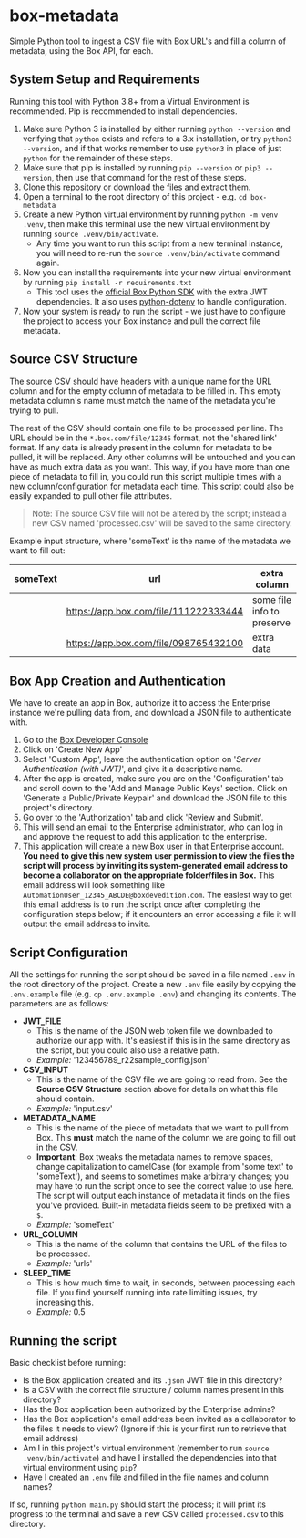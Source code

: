 # box-metadata
Simple Python tool to ingest a CSV file with Box URL's and fill a column of metadata, using the Box API, for each. 



## System Setup and Requirements
Running this tool with Python 3.8+ from a Virtual Environment is recommended. Pip is recommended to install dependencies.

1. Make sure Python 3 is installed by either running `python --version` and verifying that `python` exists and refers to a 3.x installation, or try `python3 --version`, and if that works remember to use `python3` in place of just `python` for the remainder of these steps.
1. Make sure that pip is installed by running `pip --version` or `pip3 --version`, then use that command for the rest of these steps.
1. Clone this repository or download the files and extract them. 
1. Open a terminal to the root directory of this project - e.g. `cd box-metadata`
1. Create a new Python virtual environment by running `python -m venv .venv`, then make this terminal use the new virtual environment by running `source .venv/bin/activate`.
    - Any time you want to run this script from a new terminal instance, you will need to re-run the `source .venv/bin/activate` command again.
1. Now you can install the requirements into your new virtual environment by running `pip install -r requirements.txt`
    - This tool uses the [official Box Python SDK](https://github.com/box/box-python-sdk) with the extra JWT dependencies. It also uses [python-dotenv](https://github.com/theskumar/python-dotenv) to handle configuration.
1. Now your system is ready to run the script - we just have to configure the project to access your Box instance and pull the correct file metadata.

## Source CSV Structure
The source CSV should have headers with a unique name for the URL column and for the empty column of metadata to be filled in. This empty metadata column's name must match the name of the metadata you're trying to pull.

The rest of the CSV should contain one file to be processed per line. The URL should be in the `*.box.com/file/12345` format, not the 'shared link' format. If any data is already present in the column for metadata to be pulled, it will be replaced. Any other columns will be untouched and you can have as much extra data as you want. This way, if you have more than one piece of metadata to fill in, you could run this script multiple times with a new column/configuration for metadata each time. This script could also be easily expanded to pull other file attributes.

> Note: The source CSV file will not be altered by the script; instead a new CSV named 'processed.csv' will be saved to the same directory.

Example input structure, where 'someText' is the name of the metadata we want to fill out:

| someText | url | extra column |
| ----------- | ----------- | ----------- |
| | https://app.box.com/file/111222333444 | some file info to preserve
| | https://app.box.com/file/098765432100 | extra data



## Box App Creation and Authentication
We have to create an app in Box, authorize it to access the Enterprise instance we're pulling data from, and download a JSON file to authenticate with.

1. Go to the [Box Developer Console](https://app.box.com/developers/console)
1. Click on 'Create New App'
1. Select 'Custom App', leave the authentication option on '*Server Authentication (with JWT)*', and give it a descriptive name.
1. After the app is created, make sure you are on the 'Configuration' tab and scroll down to the 'Add and Manage Public Keys' section. Click on 'Generate a Public/Private Keypair' and download the JSON file to this project's directory.
1. Go over to the 'Authorization' tab and click 'Review and Submit'. 
1. This will send an email to the Enterprise administrator, who can log in and approve the request to add this application to the enterprise.
1. This application will create a new Box user in that Enterprise account. **You need to give this new system user permission to view the files the script will process by inviting its system-generated email address to become a collaborator on the appropriate folder/files in Box.** This email address will look something like `AutomationUser_12345_ABCDE@boxdevedition.com`. The easiest way to get this email address is to run the script once after completing the configuration steps below; if it encounters an error accessing a file it will output the email address to invite.

## Script Configuration
All the settings for running the script should be saved in a file named `.env` in the root directory of the project. Create a new `.env` file easily by copying the `.env.example` file (e.g. `cp .env.example .env`) and changing its contents. The parameters are as follows:
- **JWT_FILE**
    - This is the name of the JSON web token file we downloaded to authorize our app with. It's easiest if this is in the same directory as the script, but you could also use a relative path.
    - *Example:* '123456789_r22sample_config.json'
- **CSV_INPUT**
    - This is the name of the CSV file we are going to read from. See the **Source CSV Structure** section above for details on what this file should contain.
    - *Example:* 'input.csv'
- **METADATA_NAME**
    - This is the name of the piece of metadata that we want to pull from Box. This **must** match the name of the column we are going to fill out in the CSV.
    - **Important**: Box tweaks the metadata names to remove spaces, change capitalization to camelCase (for example from 'some text' to 'someText'), and seems to sometimes make arbitrary changes; you may have to run the script once to see the correct value to use here. The script will output each instance of metadata it finds on the files you've provided. Built-in metadata fields seem to be prefixed with a `$`. 
    - *Example:* 'someText'
- **URL_COLUMN**
    - This is the name of the column that contains the URL of the files to be processed.
    - *Example:* 'urls'
- **SLEEP_TIME**
    - This is how much time to wait, in seconds, between processing each file. If you find yourself running into rate limiting issues, try increasing this.
    - *Example:* 0.5

## Running the script
Basic checklist before running:
- Is the Box application created and its `.json` JWT file in this directory?
- Is a CSV with the correct file structure / column names present in this directory?
- Has the Box application been authorized by the Enterprise admins?
- Has the Box application's email address been invited as a collaborator to the files it needs to view? (Ignore if this is your first run to retrieve that email address)
- Am I in this project's virtual environment (remember to run `source .venv/bin/activate`) and have I installed the dependencies into that virtual environment using `pip`?
- Have I created an `.env` file and filled in the file names and column names?

If so, running `python main.py` should start the process; it will print its progress to the terminal and save a new CSV called `processed.csv` to this directory.